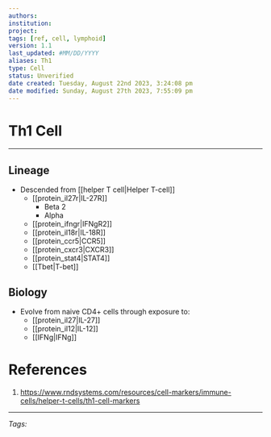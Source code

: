 ```yaml
---
authors: 
institution: 
project: 
tags: [ref, cell, lymphoid]
version: 1.1
last_updated: #MM/DD/YYYY
aliases: Th1
type: Cell
status: Unverified
date created: Tuesday, August 22nd 2023, 3:24:08 pm
date modified: Sunday, August 27th 2023, 7:55:09 pm
---
```


# Th1 Cell
---
## Lineage
- Descended from [[helper T cell|Helper T-cell]]
	- [[protein_il27r|IL-27R]]
		- Beta 2
		- Alpha
	- [[protein_ifngr|IFNgR2]]
	- [[protein_il18r|IL-18R]]
	- [[protein_ccr5|CCR5]]
	- [[protein_cxcr3|CXCR3]]
	- [[protein_stat4|STAT4]]
	- [[Tbet|T-bet]]

## Biology
- Evolve from naive CD4+ cells through exposure to:
	- [[protein_il27|IL-27]]
	- [[protein_il12|IL-12]]
	- [[IFNg|IFNg]]

# References
1.  https://www.rndsystems.com/resources/cell-markers/immune-cells/helper-t-cells/th1-cell-markers

---
_Tags:_